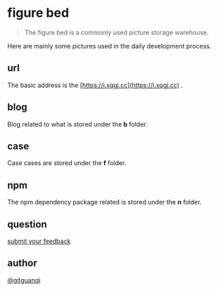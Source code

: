 # figure bed

> The figure bed is a commonly used picture storage warehouse.

Here are mainly some pictures used in the daily development process.

## url

The basic address is the [https://i.xqgj.cc](https://i.xqgj.cc) .

## blog

Blog related to what is stored under the **b** folder.

## case

Case cases are stored under the **f** folder.

## npm

The npm dependency package related is stored under the **n** folder.

## question

[submit your feedback](https://github.com/gitguanqi/figure/issues/new)

## author

[@gitguanqi](https://github.com/gitguanqi/)
